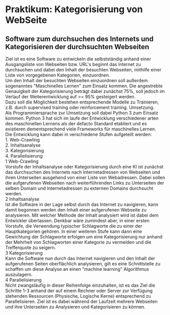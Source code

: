 # Praktikum: Kategorisierung von WebSeite 
## Software zum durchsuchen des Internets und Kategorisieren der durchsuchten Webseiten  

Ziel ist es eine Software zu entwickeln die selbstständig anhand einer Ausgangsliste von Webseiten bzw. URL's beginnt das Internet zu durchsuchen und dabei den Inhalt der besuchten Webseiten, mithilfe einer Liste von vorgegebenen Kategorien, einzuordnen.  
Um den Inhalt der besuchten Webseiten einzuordnen soll außerdem sogenanntes "Maschinelles Lernen" zum Einsatz kommen. Die angestrebte Genauigkeit der Kategorisierung beträgt dabei zunächst 75%, soll jedoch im Verlauf der Weiterentwicklung auf >= 95% gesteigert werden.  
Dazu soll die Möglichkeit bestehen entsprechende Modelle zu Trainieren, z.B. durch supervised training oder reinforcement training.
Umsetzung.    
Als Programmiersprache zur Umsetzung soll dabei Python 3 zum Einsatz kommen. Python 3 hat sich im laufe der Entwicklung verschiedener arten des maschinellen Lernens als der defacto Standard etabliert und es existieren dementsprechend viele Frameworks für maschinelles Lernen.  
Die Entwicklung kann dabei in verschiedene Stufen aufgeteilt werden:  
    1. Web-Crawling  
    2. Inhaltsanalyse  
    3. Kategorisierung  
    4. Parallelisierung  
1 Web-Crawling  
Vorstufe der Inhaltsanalyse oder Kategorisierung durch eine KI ist zunächst das durchsuchen des Internets nach Internetadressen von Webseiten und ihren Unterseiten ausgehend von einer Liste von Webadressen.
Dabei sollen die aufgerufenen Webseiten nach weiterführenden Links zu Unterseiten der selben Domain und Internetadressen zu externen Domains durchsucht werden.  
2 Inhaltsanalyse  
Ist die Software in der Lage selbst durch das Internet zu navigieren, kann damit begonnen werden den Inhalt einer aufgerufenen Webseite zu analysieren. Mit welcher Methode der Inhalt analysiert wird ist dabei dem Entwickler überlassen.
Denkbar wäre zumindest aber, in einer ersten Vorstufe, die Verwendung typischer Schlagworte die zu einer der Hauptkategorien gehören.
In einer weiteren Stufe kann dann eine Gewichtung der Schlagworte erfolgen um eine Kategorisierung nur anhand der Mehrheit von Schlagworten einer Kategorie zu vermeiden und die Trefferquote zu seigern.  
3 Kategorisierung  
Kann die Software nun durch das Internet navigieren und den Inhalt der aufgerufenen Seiten oberflächlich analysieren, gilt es eine Schnittstelle zu schaffen um diese Analyse an einen "machine learning" Algorithmus auszulagern.  
4 Parallelisierung  
Nicht zwangsläufig in dieser Reihenfolge einzuhalten, ist es das Ziel die Schritte 1-3 anhand der auf einem Rechner oder Server zur Verfügung stehenden Ressourcen (Physische, Logische Kerne) entsprechend zu Parallelisieren. Ziel ist es dabei während der Laufzeit mehrere Webseiten und ihre Unterseiten zu Analysieren und Kategorisieren zu können.  
